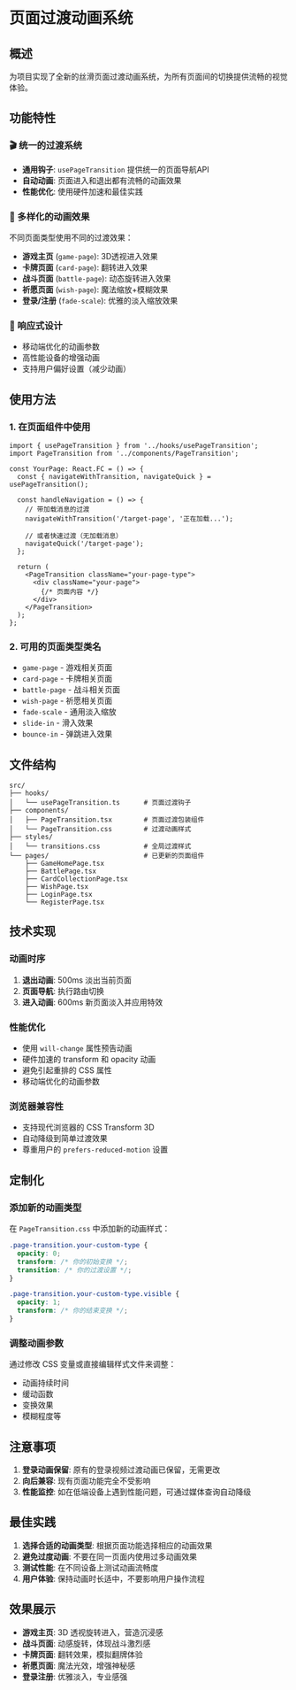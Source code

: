 # 页面过渡动画系统

## 概述

为项目实现了全新的丝滑页面过渡动画系统，为所有页面间的切换提供流畅的视觉体验。

## 功能特性

### 🎬 统一的过渡系统
- **通用钩子**: `usePageTransition` 提供统一的页面导航API
- **自动动画**: 页面进入和退出都有流畅的动画效果
- **性能优化**: 使用硬件加速和最佳实践

### 🎨 多样化的动画效果
不同页面类型使用不同的过渡效果：

- **游戏主页** (`game-page`): 3D透视进入效果
- **卡牌页面** (`card-page`): 翻转进入效果
- **战斗页面** (`battle-page`): 动态旋转进入效果
- **祈愿页面** (`wish-page`): 魔法缩放+模糊效果
- **登录/注册** (`fade-scale`): 优雅的淡入缩放效果

### 📱 响应式设计
- 移动端优化的动画参数
- 高性能设备的增强动画
- 支持用户偏好设置（减少动画）

## 使用方法

### 1. 在页面组件中使用

```tsx
import { usePageTransition } from '../hooks/usePageTransition';
import PageTransition from '../components/PageTransition';

const YourPage: React.FC = () => {
  const { navigateWithTransition, navigateQuick } = usePageTransition();

  const handleNavigation = () => {
    // 带加载消息的过渡
    navigateWithTransition('/target-page', '正在加载...');
    
    // 或者快速过渡（无加载消息）
    navigateQuick('/target-page');
  };

  return (
    <PageTransition className="your-page-type">
      <div className="your-page">
        {/* 页面内容 */}
      </div>
    </PageTransition>
  );
};
```

### 2. 可用的页面类型类名

- `game-page` - 游戏相关页面
- `card-page` - 卡牌相关页面  
- `battle-page` - 战斗相关页面
- `wish-page` - 祈愿相关页面
- `fade-scale` - 通用淡入缩放
- `slide-in` - 滑入效果
- `bounce-in` - 弹跳进入效果

## 文件结构

```
src/
├── hooks/
│   └── usePageTransition.ts      # 页面过渡钩子
├── components/
│   ├── PageTransition.tsx        # 页面过渡包装组件
│   └── PageTransition.css        # 过渡动画样式
├── styles/
│   └── transitions.css           # 全局过渡样式
└── pages/                        # 已更新的页面组件
    ├── GameHomePage.tsx
    ├── BattlePage.tsx
    ├── CardCollectionPage.tsx
    ├── WishPage.tsx
    ├── LoginPage.tsx
    └── RegisterPage.tsx
```

## 技术实现

### 动画时序
1. **退出动画**: 500ms 淡出当前页面
2. **页面导航**: 执行路由切换
3. **进入动画**: 600ms 新页面淡入并应用特效

### 性能优化
- 使用 `will-change` 属性预告动画
- 硬件加速的 transform 和 opacity 动画
- 避免引起重排的 CSS 属性
- 移动端优化的动画参数

### 浏览器兼容性
- 支持现代浏览器的 CSS Transform 3D
- 自动降级到简单过渡效果
- 尊重用户的 `prefers-reduced-motion` 设置

## 定制化

### 添加新的动画类型

在 `PageTransition.css` 中添加新的动画样式：

```css
.page-transition.your-custom-type {
  opacity: 0;
  transform: /* 你的初始变换 */;
  transition: /* 你的过渡设置 */;
}

.page-transition.your-custom-type.visible {
  opacity: 1;
  transform: /* 你的结束变换 */;
}
```

### 调整动画参数

通过修改 CSS 变量或直接编辑样式文件来调整：
- 动画持续时间
- 缓动函数
- 变换效果
- 模糊程度等

## 注意事项

1. **登录动画保留**: 原有的登录视频过渡动画已保留，无需更改
2. **向后兼容**: 现有页面功能完全不受影响
3. **性能监控**: 如在低端设备上遇到性能问题，可通过媒体查询自动降级

## 最佳实践

1. **选择合适的动画类型**: 根据页面功能选择相应的动画效果
2. **避免过度动画**: 不要在同一页面内使用过多动画效果
3. **测试性能**: 在不同设备上测试动画流畅度
4. **用户体验**: 保持动画时长适中，不要影响用户操作流程

## 效果展示

- **游戏主页**: 3D 透视旋转进入，营造沉浸感
- **战斗页面**: 动感旋转，体现战斗激烈感  
- **卡牌页面**: 翻转效果，模拟翻牌体验
- **祈愿页面**: 魔法光效，增强神秘感
- **登录注册**: 优雅淡入，专业感强
